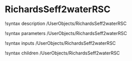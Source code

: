 <!-- MOOSE Documentation Stub: Remove this when content is added. -->

# RichardsSeff2waterRSC

!syntax description /UserObjects/RichardsSeff2waterRSC

!syntax parameters /UserObjects/RichardsSeff2waterRSC

!syntax inputs /UserObjects/RichardsSeff2waterRSC

!syntax children /UserObjects/RichardsSeff2waterRSC
